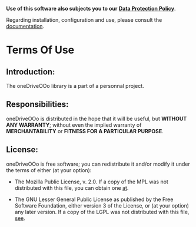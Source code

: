 **Use of this software also subjects you to our** [**Data Protection Policy**](https://prrvchr.github.io/oneDriveOOo/oneDriveOOo/registration/PrivacyPolicy_en).

Regarding installation, configuration and use, please consult the [documentation](https://prrvchr.github.io/oneDriveOOo).

# Terms Of Use

## Introduction:

The oneDriveOOo library is a part of a personnal project.

## Responsibilities:

oneDriveOOo is distributed in the hope that it will be useful, but **WITHOUT ANY WARRANTY**; without even the implied warranty of **MERCHANTABILITY** or **FITNESS FOR A PARTICULAR PURPOSE**.

## License:

oneDriveOOo is free software; you can redistribute it and/or modify it under the terms of either (at your option):

- The Mozilla Public License, v. 2.0. If a copy of the MPL was not distributed with this file, you can obtain one [at](http://mozilla.org/MPL/2.0/).

- The GNU Lesser General Public License as published by the Free Software Foundation, either version 3 of the License, or (at your option) any later version. If a copy of the LGPL was not distributed with this file, [see](http://www.gnu.org/licenses/).
